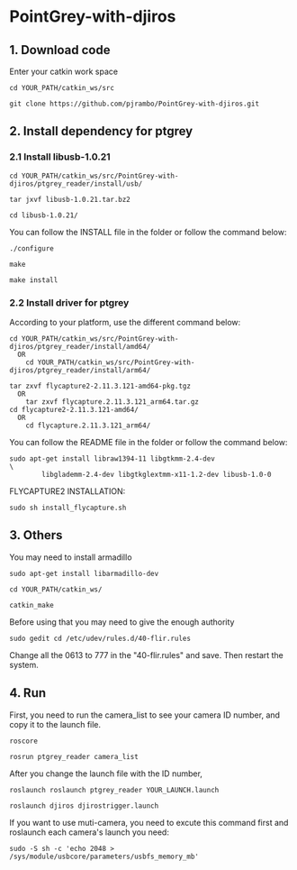# PointGrey-with-djiros
## 1. Download code  
   Enter your catkin work space  
```
cd YOUR_PATH/catkin_ws/src  
  
git clone https://github.com/pjrambo/PointGrey-with-djiros.git
```
## 2. Install dependency for ptgrey
### 2.1 Install libusb-1.0.21  
```
cd YOUR_PATH/catkin_ws/src/PointGrey-with-djiros/ptgrey_reader/install/usb/  
  
tar jxvf libusb-1.0.21.tar.bz2  
  
cd libusb-1.0.21/  
```  
You can follow the INSTALL file in the folder or follow the command below:  
```
./configure  
  
make  
  
make install  
```
### 2.2 Install driver for ptgrey  
According to your platform, use the different command below:
```
cd YOUR_PATH/catkin_ws/src/PointGrey-with-djiros/ptgrey_reader/install/amd64/  
  OR  
    cd YOUR_PATH/catkin_ws/src/PointGrey-with-djiros/ptgrey_reader/install/arm64/
```
  
```
tar zxvf flycapture2-2.11.3.121-amd64-pkg.tgz  
  OR  
    tar zxvf flycapture.2.11.3.121_arm64.tar.gz  
cd flycapture2-2.11.3.121-amd64/  
  OR  
    cd flycapture.2.11.3.121_arm64/
```
You can follow the README file in the folder or follow the command below:  
```
sudo apt-get install libraw1394-11 libgtkmm-2.4-dev                    \
        libglademm-2.4-dev libgtkglextmm-x11-1.2-dev libusb-1.0-0
```  
FLYCAPTURE2 INSTALLATION:
```
sudo sh install_flycapture.sh
```
## 3. Others  
You may need to install armadillo
```
sudo apt-get install libarmadillo-dev  
```
```
cd YOUR_PATH/catkin_ws/  
  
catkin_make
```
Before using that you may need to give the enough authority  
```
sudo gedit cd /etc/udev/rules.d/40-flir.rules
```  
Change all the 0613 to 777 in the "40-flir.rules" and save.
Then restart the system.
## 4. Run  
First, you need to run the camera_list to see your camera ID number, and copy it to the launch file.  
```
roscore  
  
rosrun ptgrey_reader camera_list
```
After you change the launch file with the ID number,  
```
roslaunch roslaunch ptgrey_reader YOUR_LAUNCH.launch  
  
roslaunch djiros djirostrigger.launch
```
If you want to use muti-camera, you need to excute this command first and roslaunch each camera's launch you need:  
```
sudo -S sh -c 'echo 2048 > /sys/module/usbcore/parameters/usbfs_memory_mb'  
```
